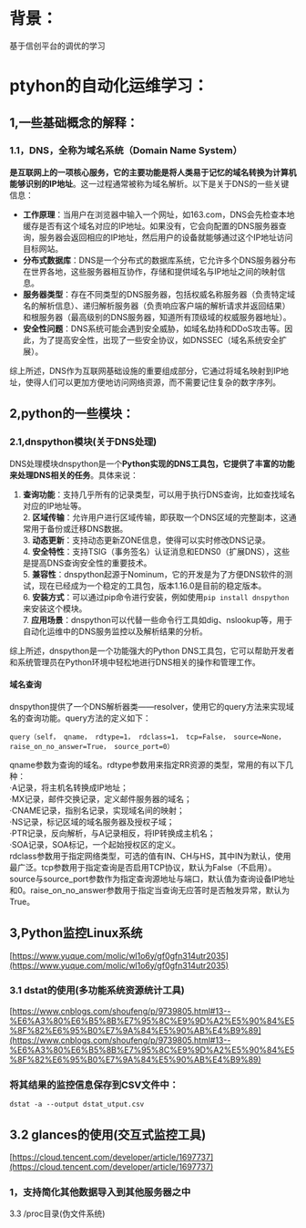 <a name="C3eKe"></a>
#  背景：
基于信创平台的调优的学习
<a name="we1ek"></a>
# ptyhon的自动化运维学习：

<a name="JOAlS"></a>
## 1,一些基础概念的解释：

<a name="W8Q5d"></a>
### **1.1，DNS，全称为域名系统（Domain Name System）**
**是互联网上的一项核心服务，它的主要功能是将人类易于记忆的域名转换为计算机能够识别的IP地址**。这一过程通常被称为域名解析。以下是关于DNS的一些关键信息：

- **工作原理**：当用户在浏览器中输入一个网址，如163.com，DNS会先检查本地缓存是否有这个域名对应的IP地址。如果没有，它会向配置的DNS服务器查询，服务器会返回相应的IP地址，然后用户的设备就能够通过这个IP地址访问目标网站。
- **分布式数据库**：DNS是一个分布式的数据库系统，它允许多个DNS服务器分布在世界各地，这些服务器相互协作，存储和提供域名与IP地址之间的映射信息。
- **服务器类型**：存在不同类型的DNS服务器，包括权威名称服务器（负责特定域名的解析信息）、递归解析服务器（负责响应客户端的解析请求并返回结果）和根服务器（最高级别的DNS服务器，知道所有顶级域的权威服务器地址）。
- **安全性问题**：DNS系统可能会遇到安全威胁，如域名劫持和DDoS攻击等。因此，为了提高安全性，出现了一些安全协议，如DNSSEC（域名系统安全扩展）。

综上所述，DNS作为互联网基础设施的重要组成部分，它通过将域名映射到IP地址，使得人们可以更加方便地访问网络资源，而不需要记住复杂的数字序列。

<a name="z10Zl"></a>
## 2,python的一些模块：
<a name="FMK3c"></a>
### 2.1,dnspython模块(关于DNS处理)
DNS处理模块dnspython是一个**Python实现的DNS工具包，它提供了丰富的功能来处理DNS相关的任务**。具体来说：

1. **查询功能**：支持几乎所有的记录类型，可以用于执行DNS查询，比如查找域名对应的IP地址等。<br />2. **区域传输**：允许用户进行区域传输，即获取一个DNS区域的完整副本，这通常用于备份或迁移DNS数据。<br />3. **动态更新**：支持动态更新ZONE信息，使得可以实时修改DNS记录。<br />4. **安全特性**：支持TSIG（事务签名）认证消息和EDNS0（扩展DNS），这些是提高DNS查询安全性的重要技术。<br />5. **兼容性**：dnspython起源于Nominum，它的开发是为了方便DNS软件的测试，现在已经成为一个稳定的工具包，版本1.16.0是目前的稳定版本。<br />6. **安装方式**：可以通过pip命令进行安装，例如使用`pip install dnspython`来安装这个模块。<br />7. **应用场景**：dnspython可以代替一些命令行工具如dig、nslookup等，用于自动化运维中的DNS服务监控以及解析结果的分析。

综上所述，dnspython是一个功能强大的Python DNS工具包，它可以帮助开发者和系统管理员在Python环境中轻松地进行DNS相关的操作和管理工作。

<a name="Es0rQ"></a>
#### 域名查询
dnspython提供了一个DNS解析器类——resolver，使用它的query方法来实现域名的查询功能。query方法的定义如下：

```
query（self， qname， rdtype=1， rdclass=1， tcp=False， source=None， raise_on_no_answer=True， source_port=0）
```
qname参数为查询的域名。rdtype参数用来指定RR资源的类型，常用的有以下几种：<br />·A记录，将主机名转换成IP地址；<br />·MX记录，邮件交换记录，定义邮件服务器的域名；<br />·CNAME记录，指别名记录，实现域名间的映射；<br />·NS记录，标记区域的域名服务器及授权子域；<br />·PTR记录，反向解析，与A记录相反，将IP转换成主机名；<br />·SOA记录，SOA标记，一个起始授权区的定义。<br />rdclass参数用于指定网络类型，可选的值有IN、CH与HS，其中IN为默认，使用最广泛。tcp参数用于指定查询是否启用TCP协议，默认为False（不启用）。source与source_port参数作为指定查询源地址与端口，默认值为查询设备IP地址和0。raise_on_no_answer参数用于指定当查询无应答时是否触发异常，默认为True。
<a name="TVkb0"></a>
## 3,Python监控Linux系统
[https://www.yuque.com/molic/wl1o6y/gf0gfn314utr2035](https://www.yuque.com/molic/wl1o6y/gf0gfn314utr2035)
<a name="lzpCU"></a>
### 3.1   dstat的使用(多功能系统资源统计工具)
[https://www.cnblogs.com/shoufeng/p/9739805.html#13--%E6%A3%80%E6%B5%8B%E7%95%8C%E9%9D%A2%E5%90%84%E5%8F%82%E6%95%B0%E7%9A%84%E5%90%AB%E4%B9%89](https://www.cnblogs.com/shoufeng/p/9739805.html#13--%E6%A3%80%E6%B5%8B%E7%95%8C%E9%9D%A2%E5%90%84%E5%8F%82%E6%95%B0%E7%9A%84%E5%90%AB%E4%B9%89)
<a name="tUeep"></a>
### 将其结果的监控信息保存到CSV文件中：
```
dstat -a --output dstat_utput.csv
```

<a name="DZBYs"></a>
## 3.2   glances的使用(交互式监控工具)
[https://cloud.tencent.com/developer/article/1697737](https://cloud.tencent.com/developer/article/1697737)
<a name="ZJV7C"></a>
### 1，支持简化其他数据导入到其他服务器之中

3.3   /proc目录(伪文件系统)

